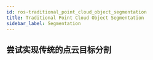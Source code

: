 ```yaml
---
id: ros-traditional_point_cloud_object_segmentation
title: Traditional Point Cloud Object Segmentation
sidebar_label: Segmentation
---
```


## 尝试实现传统的点云目标分割

## 